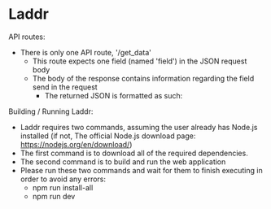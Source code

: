 # Laddr
API routes:
  - There is only one API route, '/get_data'
    - This route expects one field (named 'field') in the JSON request body
    - The body of the response contains information regarding the field send in the request
      - The returned JSON is formatted as such:

Building / Running Laddr:
  - Laddr requires two commands, assuming the user already has Node.js installed (if not,    The official Node.js download page: https://nodejs.org/en/download/)
  - The first command is to download all of the required dependencies.
  - The second command is to build and run the web application
  - Please run these two commands and wait for them to finish executing in order to avoid   any errors:
    - npm run install-all
    - npm run dev
